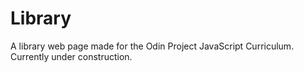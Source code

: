 # Library

A library web page made for the Odin Project JavaScript Curriculum. Currently under construction.
